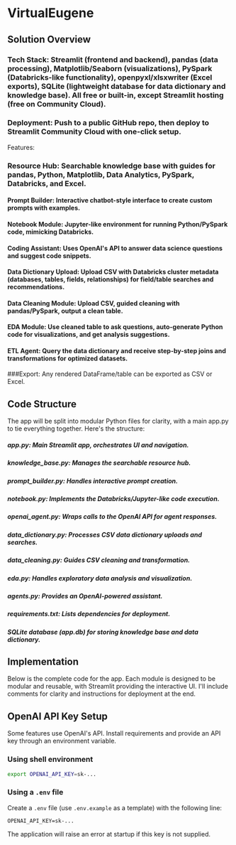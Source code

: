 # VirtualEugene

## Solution Overview

### Tech Stack: Streamlit (frontend and backend), pandas (data processing), Matplotlib/Seaborn (visualizations), PySpark (Databricks-like functionality), openpyxl/xlsxwriter (Excel exports), SQLite (lightweight database for data dictionary and knowledge base). All free or built-in, except Streamlit hosting (free on Community Cloud).
### Deployment: Push to a public GitHub repo, then deploy to Streamlit Community Cloud with one-click setup.
Features:

### Resource Hub: Searchable knowledge base with guides for pandas, Python, Matplotlib, Data Analytics, PySpark, Databricks, and Excel.
#### Prompt Builder: Interactive chatbot-style interface to create custom prompts with examples.
#### Notebook Module: Jupyter-like environment for running Python/PySpark code, mimicking Databricks.
#### Coding Assistant: Uses OpenAI's API to answer data science questions and suggest code snippets.
#### Data Dictionary Upload: Upload CSV with Databricks cluster metadata (databases, tables, fields, relationships) for field/table searches and recommendations.
#### Data Cleaning Module: Upload CSV, guided cleaning with pandas/PySpark, output a clean table.
#### EDA Module: Use cleaned table to ask questions, auto-generate Python code for visualizations, and get analysis suggestions.

#### ETL Agent: Query the data dictionary and receive step-by-step joins and transformations for optimized datasets.
 ###Export: Any rendered DataFrame/table can be exported as CSV or Excel.




## Code Structure
The app will be split into modular Python files for clarity, with a main app.py to tie everything together. Here's the structure:

##### app.py: Main Streamlit app, orchestrates UI and navigation.
##### knowledge_base.py: Manages the searchable resource hub.
##### prompt_builder.py: Handles interactive prompt creation.
##### notebook.py: Implements the Databricks/Jupyter-like code execution.
##### openai_agent.py: Wraps calls to the OpenAI API for agent responses.
##### data_dictionary.py: Processes CSV data dictionary uploads and searches.
##### data_cleaning.py: Guides CSV cleaning and transformation.
##### eda.py: Handles exploratory data analysis and visualization.
##### agents.py: Provides an OpenAI-powered assistant.
##### requirements.txt: Lists dependencies for deployment.
##### SQLite database (app.db) for storing knowledge base and data dictionary.

## Implementation
Below is the complete code for the app. Each module is designed to be modular and reusable, with Streamlit providing the interactive UI. I'll include comments for clarity and instructions for deployment at the end.


## OpenAI API Key Setup
Some features use OpenAI's API. Install requirements and provide an API key through an environment variable.

### Using shell environment
```bash
export OPENAI_API_KEY=sk-...
```

### Using a `.env` file
Create a `.env` file (use `.env.example` as a template) with the following line:

```
OPENAI_API_KEY=sk-...
```

The application will raise an error at startup if this key is not supplied.

